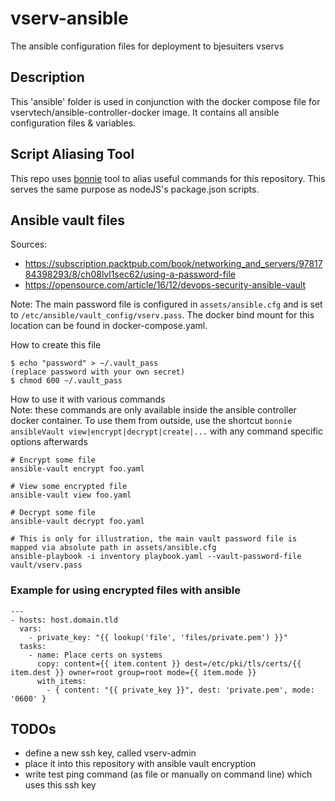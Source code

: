 # vserv-ansible

The ansible configuration files for deployment to bjesuiters vservs

## Description

This 'ansible' folder is used in conjunction with the docker compose file for vservtech/ansible-controller-docker image.
It contains all ansible configuration files & variables.

## Script Aliasing Tool

This repo uses [bonnie](https://github.com/arctic-hen7/bonnie) tool to alias useful commands for this repository.
This serves the same purpose as nodeJS's package.json scripts.

## Ansible vault files

Sources:

- https://subscription.packtpub.com/book/networking_and_servers/9781784398293/8/ch08lvl1sec62/using-a-password-file
- https://opensource.com/article/16/12/devops-security-ansible-vault

Note: The main password file is configured in `assets/ansible.cfg` and is set to
`/etc/ansible/vault_config/vserv.pass`. The docker bind mount for this location can be found in docker-compose.yaml.

How to create this file

```
$ echo "password" > ~/.vault_pass
(replace password with your own secret)
$ chmod 600 ~/.vault_pass
```

How to use it with various commands  
Note: these commands are only available inside the ansible controller docker container.
To use them from outside, use the shortcut `bonnie ansibleVault view|encrypt|decrypt|create|...`
with any command specific options afterwards

```
# Encrypt some file
ansible-vault encrypt foo.yaml

# View some encrypted file
ansible-vault view foo.yaml

# Decrypt some file
ansible-vault decrypt foo.yaml

# This is only for illustration, the main vault password file is mapped via absolute path in assets/ansible.cfg
ansible-playbook -i inventory playbook.yaml --vault-password-file vault/vserv.pass
```

### Example for using encrypted files with ansible

```
---
- hosts: host.domain.tld
  vars:
    - private_key: "{{ lookup('file', 'files/private.pem') }}"
  tasks:
    - name: Place certs on systems
      copy: content={{ item.content }} dest=/etc/pki/tls/certs/{{ item.dest }} owner=root group=root mode={{ item.mode }}
      with_items:
        - { content: "{{ private_key }}", dest: 'private.pem', mode: '0600' }
```

## TODOs

- define a new ssh key, called vserv-admin
- place it into this repository with ansible vault encryption
- write test ping command (as file or manually on command line) which uses this ssh key
